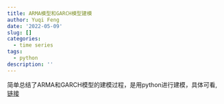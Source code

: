 ```yaml
---
title: ARMA模型和GARCH模型建模
author: Yuqi Feng
date: '2022-05-09'
slug: []
categories:
  - time series
tags:
  - python
description: ''
---
```

简单总结了ARMA和GARCH模型的建模过程，是用python进行建模，具体可看,[链接](/armagarch.html)